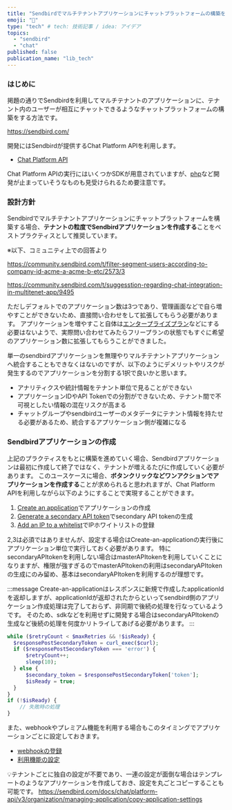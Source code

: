 ```yaml
---
title: "Sendbirdでマルチテナントアプリケーションにチャットプラットフォームの構築をする"
emoji: "💬"
type: "tech" # tech: 技術記事 / idea: アイデア
topics: 
  - "sendbird"
  - "chat"
published: false
publication_name: "lib_tech"
---
```


### はじめに
掲題の通りでSendbirdを利用してマルチテナントのアプリケーションに、テナント内のユーザーが相互にチャットできるようなチャットプラットフォームの構築をする方法です。

https://sendbird.com/

開発にはSendbirdが提供するChat Platform APIを利用します。
- [Chat Platform API](https://sendbird.com/docs/chat/platform-api/v3/overview)

Chat Platform APIの実行にはいくつかSDKが用意されていますが、[php](https://github.com/sendbird/sendbird-platform-sdk-php)など開発が止まっていそうなものも見受けられるため要注意です。

### 設計方針
Sendbirdでマルチテナントアプリケーションにチャットプラットフォームを構築する場合、**テナントの粒度でSendbirdアプリケーションを作成する**ことをベストプラクティスとして推奨しています。

※以下、コミュニティ上での回答より

https://community.sendbird.com/t/filter-segment-users-according-to-company-id-acme-a-acme-b-etc/2573/3

https://community.sendbird.com/t/suggesstion-regarding-chat-integration-in-multitenet-app/9495

ただしデフォルトでのアプリケーション数は3つであり、管理画面などで自ら増やすことができないため、直接問い合わせをして拡張してもらう必要があります。
アプリケーションを増やすこと自体は[エンタープライズプラン](https://sendbird.co.jp/plan/)などにする必要はないようで、実際問い合わせてみたらフリープランの状態でもすぐに希望のアプリケーション数に拡張してもらうことができました。

単一のsendbirdアプリケーションを無理やりマルチテナントアプリケーションへ統合することもできなくはないのですが、以下のようにデメリットやリスクが発生するのでアプリケーションを分割する1択で良いかと思います。

- アナリティクスや統計情報をテナント単位で見ることができない
- アプリケーションIDやAPI Tokenでの分割ができないため、テナント間で不可視としたい情報の混在リスクが高まる
- チャットグループやsendbirdユーザーのメタデータにテナント情報を持たせる必要があるため、統合するアプリケーション側が複雑になる

### Sendbirdアプリケーションの作成
上記のプラクティスをもとに構築を進めていく場合、Sendbirdアプリケーションは最初に作成して終了ではなく、テナントが増えるたびに作成していく必要があります。
このユースケースに場合、**ボタンクリックなどワンアクションでアプリケーションを作成する**ことが求められると思われますが、Chat Platform APIを利用しながら以下のようにすることで実現することができます。
1. [Create an application](https://sendbird.com/docs/chat/platform-api/v3/organization/managing-application/create-an-application)でアプリケーションの作成
2. [Generate a secondary API token](https://sendbird.com/docs/chat/platform-api/v3/application/managing-api-tokens/generate-a-secondary-api-token)でsecondary API tokenの生成
3. [Add an IP to a whitelist](https://sendbird.com/docs/chat/platform-api/v3/application/managing-ip-whitelist/add-an-ip-to-a-whitelist#1-add-an-ip-to-a-whitelist)でIPホワイトリストの登録

2,3は必須ではありませんが、設定する場合はCreate-an-applicationの実行後にアプリケーション単位で実行しておく必要があります。
特にsecondaryAPItokenを利用しない場合はmasterAPItokenを利用していくことになりますが、権限が強すぎるのでmasterAPItokenの利用はsecondaryAPItokenの生成にのみ留め、基本はsecondaryAPItokenを利用するのが理想です。

:::message
Create-an-applicationはレスポンスに新規で作成したapplicationIdを返却しますが、applicationIdが返却されたからといってsendbird側のアプリケーション作成処理は完了しておらず、非同期で後続の処理を行なっているようです。
そのため、sdkなどを利用せずに開発する場合はsecondaryAPItokenの生成など後続の処理を何度かリトライしてあげる必要があります。
:::

```php
while ($retryCount < $maxRetries && !$isReady) {
  $responsePostSecondaryToken = curl_exec($curl);
  if ($responsePostSecondaryToken === 'error') {
      $retryCount++;
      sleep(10);
  } else {
      $secondary_token = $responsePostSecondaryToken['token'];
      $isReady = true;
  }
}
if (!$isReady) {
    // 失敗時の処理
}
```

また、webhookやプレミアム機能を利用する場合もこのタイミングでアプリケーションごとに設定しておきます。
- [webhookの登録](https://sendbird.com/docs/chat/platform-api/v3/webhook/managing-subscribed-events/choose-events-to-subscribe)
- [利用機能の設定](https://sendbird.com/docs/chat/platform-api/v3/organization/managing-features/update-a-feature#1-update-a-feature)

💡テナントごとに独自の設定が不要であり、一連の設定が面倒な場合はテンプレートのようなアプリケーションを作成しておき、設定を丸ごとコピーすることも可能です。
https://sendbird.com/docs/chat/platform-api/v3/organization/managing-application/copy-application-settings
